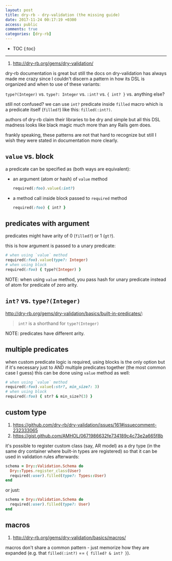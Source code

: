 ```yaml
---
layout: post
title: dry-rb - dry-validation (the missing guide)
date: 2017-11-24 00:17:19 +0300
access: public
comments: true
categories: [dry-rb]
---
```


<!-- more -->

* TOC
{:toc}
<hr>

1. <http://dry-rb.org/gems/dry-validation/>

dry-rb documentation is great but still the docs on dry-validation
has always made me crazy since I couldn't discern a pattern in how
its DSL is organized and when to use of these variants:

`type?(Integer)` vs. `type?: Integer` vs. `:int?` vs. `{ int? }` vs. anything else?

still not confused? we can use `int?` predicate inside `filled` macro
which is a predicate itself (`filled?`) like this: `filled(:int?)`.

authors of dry-rb claim their libraries to be dry and simple but all this
DSL madness looks like black magic much more than any Rails gem does.

frankly speaking, these patterns are not that hard to recognize but still
I wish they were stated in documentation more clearly.

## `value` vs. block

a predicate can be specified as (both ways are equivalent):

- an argument (atom or hash) of `value` method

  ```ruby
  required(:foo).value(:int?)
  ```

- a method call inside block passed to `required` method

  ```ruby
  required(:foo) { int? }
  ```

## predicates with argument

predicates might have arity of 0 (`filled?`) or 1 (`gt?`).

this is how argument is passed to a unary predicate:

```ruby
# when using `value` method
required(:foo).value(type?: Integer)
# when using block
required(:foo) { type?(Integer) }
```

NOTE: when using `value` method, you pass hash for unary predicate
      instead of atom for predicate of zero arity.

## `int?` vs. `type?(Integer)`

<http://dry-rb.org/gems/dry-validation/basics/built-in-predicates/>:

> `int?` is a shorthand for `type?(Integer)`

NOTE: predicates have different arity.

## multiple predicates

when custom predicate logic is required, using blocks is the only option
but if it's necessary just to AND multiple predicates together (the most
common case I guess) this can be done using `value` method as well:

```ruby
# when using `value` method
required(:foo).value(:str?, min_size?: 3)
# when using block
required(:foo) { str? & min_size?(3) }
```

## custom type

1. <https://github.com/dry-rb/dry-validation/issues/161#issuecomment-232333065>
2. <https://gist.github.com/AMHOL/0671986632fe734189c4c73e2a665f8b>

it's possible to register custom class (say, AR model) as a dry type
(in the same dry container where built-in types are registered) so that
it can be used in validation rules afterwards:

```ruby
schema = Dry::Validation.Schema do
  Dry::Types.register_class(User)
  required(:user).filled(type?: Types::User)
end
```

or just:

```ruby
schema = Dry::Validation.Schema do
  required(:user).filled(type?: User)
end
```

## macros

1. <http://dry-rb.org/gems/dry-validation/basics/macros/>

macros don't share a common pattern - just memorize how they are expanded
(e.g. that `filled(:int?)` == `{ filled? & int? }`).
